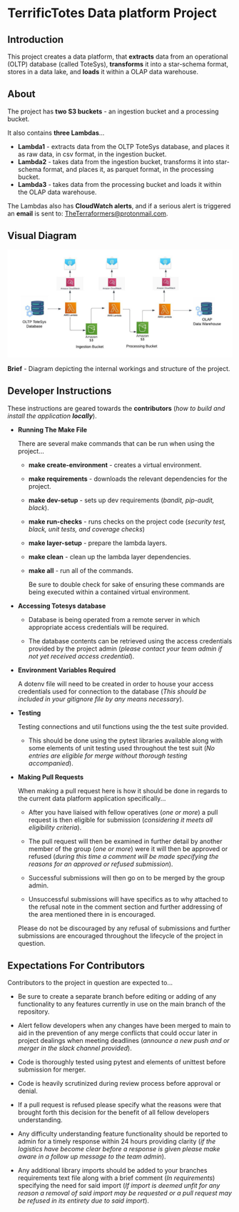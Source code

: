 # TerrificTotes Data platform Project

## Introduction

This project creates a data platform, that **extracts** data from an operational (OLTP) database (called ToteSys), **transforms** it into a star-schema format, stores in a data lake, and **loads** it within a OLAP data warehouse.

## About

The project has **two S3 buckets** - an ingestion bucket and a processing bucket.

It also contains **three Lambdas**...

- **Lambda1** - extracts data from the OLTP ToteSys database, and places it as raw data, in csv format, in the ingestion bucket.
- **Lambda2** - takes data from the ingestion bucket, transforms it into star-schema format, and places it, as parquet format, in the processing bucket.
- **Lambda3** - takes data from the processing bucket and loads it within the OLAP data warehouse.

The Lambdas also has **CloudWatch alerts**, and if a serious alert is triggered an **email** is sent to: <TheTerraformers@protonmail.com>.

## Visual Diagram

![img](./Project_diagram.jpeg)


**Brief** - Diagram depicting the internal workings and structure of the project.

## Developer Instructions

These instructions are geared towards the **contributors** (*how to build and install the application **locally***).

- **Running The Make File**

    There are several make commands that can be run when using the project...

  - **make create-environment** - creates a virtual environment.
  - **make requirements** - downloads the relevant dependencies for the project.
  - **make dev-setup** - sets up dev requirements (*bandit, pip-audit, black*).
  - **make run-checks** - runs checks on the project code (*security test, black, unit tests, and coverage checks*)
  - **make layer-setup** - prepare the lambda layers.
  - **make clean** - clean up the lambda layer dependencies.
  - **make all** - run all of the commands.

    Be sure to double check for sake of ensuring these commands are being executed within a contained virtual environment.

- **Accessing Totesys database**

  - Database is being operated from a remote server in which appropriate access credentials will be required.

  - The database contents can be retrieved using the access credentials provided by the project admin (*please contact your team admin if not yet received access credential*).

- **Environment Variables Required**

  A dotenv file will need to be created in order to house your access credentials used for connection to the database (*This should be included in your gitignore file by any means necessary*).

- **Testing**

  Testing connections and util functions using the the test suite provided.

  - This should be done using the pytest libraries available along with some elements of unit testing used throughout the test suit (*No entries are eligible for merge without thorough testing accompanied*).

- **Making Pull Requests**

  When making a pull request here is how it should be done in regards to the current data platform application specifically...

  - After you have liaised with fellow operatives (*one or more*) a pull request is then eligible for submission (*considering it meets all eligibility criteria*).

  - The pull request will then be examined in further detail by another member of the group (*one or more*) were it will then be approved or refused (*during this time a comment will be made specifying the reasons for an approved or refused submission*).

  - Successful submissions will then go on to be merged by the group admin.

  - Unsuccessful submissions will have specifics as to why attached to the refusal note in the comment section and further addressing of the area mentioned there in is encouraged.

  Please do not be discouraged by any refusal of submissions and further submissions are encouraged throughout the lifecycle of the project in question.

## Expectations For Contributors

Contributors to the project in question are expected to...

- Be sure to create a separate branch before editing or adding of any functionality to any features currently in use on the main branch of the repository.

- Alert fellow developers when any changes have been merged to main to aid in the prevention of any merge conflicts that could occur later in project dealings when meeting deadlines (*announce a new push and or merger in the slack channel provided*).

- Code is thoroughly tested using pytest and elements of unittest before submission for merger.

- Code is heavily scrutinized during review process before approval or denial.

- If a pull request is refused please specify what the reasons were that brought forth this decision for the benefit of all fellow developers understanding.

- Any difficulty understanding feature functionality should be reported to admin for a timely response within 24 hours providing clarity (*if the logistics have become clear before a response is given please make aware in a follow up message to the team admin*).

- Any additional library imports should be added to your branches requirements text file along with a brief comment (*In requirements*) specifying the need for said import (*If import is deemed unfit for any reason a removal of said import may be requested or a pull request may be refused in its entirety due to said import*).
